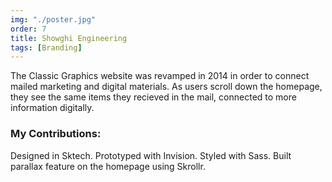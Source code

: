 ```yaml
---
img: "./poster.jpg"
order: 7
title: Showghi Engineering
tags: [Branding]
---
```


The Classic Graphics website was revamped in 2014 in order to connect mailed marketing and digital materials. As users scroll down the homepage, they see the same items they recieved in the mail, connected to more information digitally.

### My Contributions:

Designed in Sktech. Prototyped with Invision. Styled with Sass. Built parallax feature on the homepage using Skrollr.
